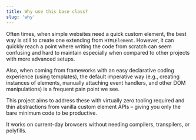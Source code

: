 ```yaml
---
title: Why use this base class?
slug: 'why'
---
```


Often times, when simple websites need a quick custom element, the best way is still to create one extending from `HTMLElement`. However, it can quickly reach a point where writing the code from scratch can seem confusing and hard to maintain especially when compared to other projects with more advanced setups.

Also, when coming from frameworks with an easy declarative coding experience (using templates), the default imperative way (e.g., creating instances of elements, manually attaching event handlers, and other DOM manipulations) is a frequent pain point we see.

This project aims to address these with virtually zero tooling required and thin abstractions from vanilla custom element APIs – giving you only the bare minimum code to be productive.

It works on current-day browsers without needing compilers, transpilers, or polyfills.
